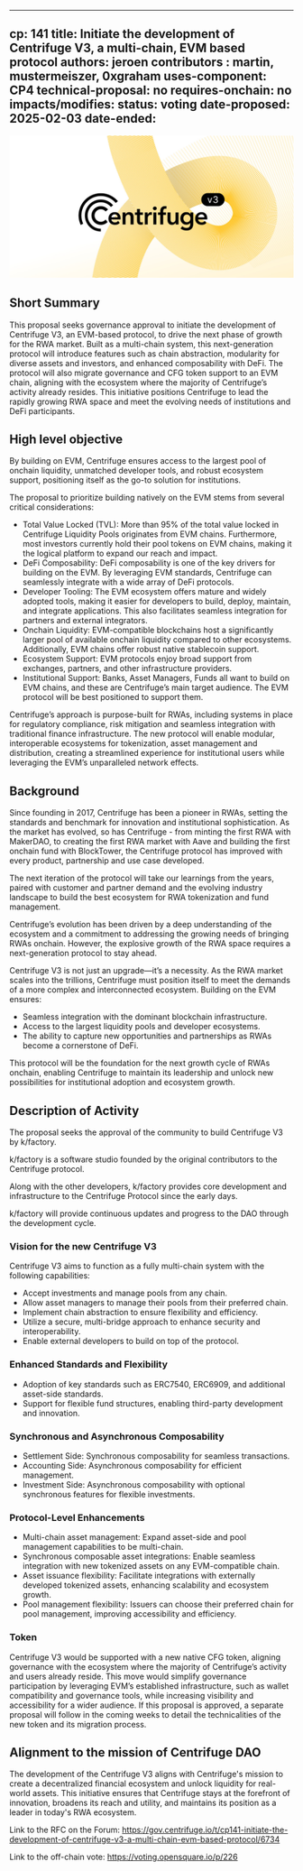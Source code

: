 
---
cp: 141
title: Initiate the development of Centrifuge V3, a multi-chain, EVM based protocol
authors: jeroen
contributors : martin, mustermeiszer, 0xgraham
uses-component: CP4
technical-proposal: no
requires-onchain: no
impacts/modifies:
status: voting
date-proposed: 2025-02-03
date-ended:
---
![](../CP141/centrifugev3.jpg)

## Short Summary

This proposal seeks governance approval to initiate the development of Centrifuge V3, an EVM-based protocol, to drive the next phase of growth for the RWA market. Built as a multi-chain system, this next-generation protocol will introduce features such as chain abstraction, modularity for diverse assets and investors, and enhanced composability with DeFi. The protocol will also migrate governance and CFG token support to an EVM chain, aligning with the ecosystem where the majority of Centrifuge’s activity already resides. This initiative positions Centrifuge to lead the rapidly growing RWA space and meet the evolving needs of institutions and DeFi participants.

## High level objective

By building on EVM, Centrifuge ensures access to the largest pool of onchain liquidity, unmatched developer tools, and robust ecosystem support, positioning itself as the go-to solution for institutions.

The proposal to prioritize building natively on the EVM stems from several critical considerations:

* Total Value Locked (TVL): More than 95% of the total value locked in Centrifuge Liquidity Pools originates from EVM chains. Furthermore, most investors currently hold their pool tokens on EVM chains, making it the logical platform to expand our reach and impact.
* DeFi Composability: DeFi composability is one of the key drivers for building on the EVM. By leveraging EVM standards, Centrifuge can seamlessly integrate with a wide array of DeFi protocols.
* Developer Tooling: The EVM ecosystem offers mature and widely adopted tools, making it easier for developers to build, deploy, maintain, and integrate applications. This also facilitates seamless integration for partners and external integrators.
* Onchain Liquidity: EVM-compatible blockchains host a significantly larger pool of available onchain liquidity compared to other ecosystems. Additionally, EVM chains offer robust native stablecoin support.
* Ecosystem Support: EVM protocols enjoy broad support from exchanges, partners, and other infrastructure providers.
* Institutional Support: Banks, Asset Managers, Funds all want to build on EVM chains, and these are Centrifuge’s main target audience. The EVM protocol will be best positioned to support them.

Centrifuge’s approach is purpose-built for RWAs, including systems in place for regulatory compliance, risk mitigation and seamless integration with traditional finance infrastructure. The new protocol will enable modular, interoperable ecosystems for tokenization, asset management and distribution, creating a streamlined experience for institutional users while leveraging the EVM’s unparalleled network effects.

## Background

Since founding in 2017, Centrifuge has been a pioneer in RWAs, setting the standards and benchmark for innovation and institutional sophistication. As the market has evolved, so has Centrifuge - from minting the first RWA with MakerDAO, to creating the first RWA market with Aave and building the first onchain fund with BlockTower, the Centrifuge protocol has improved with every product, partnership and use case developed.

The next iteration of the protocol will take our learnings from the years, paired with customer and partner demand and the evolving industry landscape to build the best ecosystem for RWA tokenization and fund management.

Centrifuge’s evolution has been driven by a deep understanding of the ecosystem and a commitment to addressing the growing needs of bringing RWAs onchain. However, the explosive growth of the RWA space requires a next-generation protocol to stay ahead.

Centrifuge V3 is not just an upgrade—it’s a necessity. As the RWA market scales into the trillions, Centrifuge must position itself to meet the demands of a more complex and interconnected ecosystem. Building on the EVM ensures:

* Seamless integration with the dominant blockchain infrastructure.
* Access to the largest liquidity pools and developer ecosystems.
* The ability to capture new opportunities and partnerships as RWAs become a cornerstone of DeFi.

This protocol will be the foundation for the next growth cycle of RWAs onchain, enabling Centrifuge to maintain its leadership and unlock new possibilities for institutional adoption and ecosystem growth.

## Description of Activity

The proposal seeks the approval of the community to build Centrifuge V3 by k/factory.

k/factory is a software studio founded by the original contributors to the Centrifuge protocol.

Along with the other developers, k/factory provides core development and infrastructure to the Centrifuge Protocol since the early days.

k/factory will provide continuous updates and progress to the DAO through the development cycle.

### Vision for the new Centrifuge V3

Centrifuge V3 aims to function as a fully multi-chain system with the following capabilities:

* Accept investments and manage pools from any chain.
* Allow asset managers to manage their pools from their preferred chain.
* Implement chain abstraction to ensure flexibility and efficiency.
* Utilize a secure, multi-bridge approach to enhance security and interoperability.
* Enable external developers to build on top of the protocol.

### Enhanced Standards and Flexibility

* Adoption of key standards such as ERC7540, ERC6909, and additional asset-side standards.
* Support for flexible fund structures, enabling third-party development and innovation.

### Synchronous and Asynchronous Composability

* Settlement Side: Synchronous composability for seamless transactions.
* Accounting Side: Asynchronous composability for efficient management.
* Investment Side: Asynchronous composability with optional synchronous features for flexible investments.

### Protocol-Level Enhancements

* Multi-chain asset management: Expand asset-side and pool management capabilities to be multi-chain.
* Synchronous composable asset integrations: Enable seamless integration with new tokenized assets on any EVM-compatible chain.
* Asset issuance flexibility: Facilitate integrations with externally developed tokenized assets, enhancing scalability and ecosystem growth.
* Pool management flexibility: Issuers can choose their preferred chain for pool management, improving accessibility and efficiency.

### Token

Centrifuge V3 would be supported with a new native CFG token, aligning governance with the ecosystem where the majority of Centrifuge’s activity and users already reside. This move would simplify governance participation by leveraging EVM’s established infrastructure, such as wallet compatibility and governance tools, while increasing visibility and accessibility for a wider audience. If this proposal is approved, a separate proposal will follow in the coming weeks to detail the technicalities of the new token and its migration process.

## Alignment to the mission of Centrifuge DAO

The development of the Centrifuge V3 aligns with Centrifuge's mission to create a decentralized financial ecosystem and unlock liquidity for real-world assets. This initiative ensures that Centrifuge stays at the forefront of innovation, broadens its reach and utility, and maintains its position as a leader in today's RWA ecosystem.


Link to the RFC on the Forum:  https://gov.centrifuge.io/t/cp141-initiate-the-development-of-centrifuge-v3-a-multi-chain-evm-based-protocol/6734

Link to the off-chain vote:  https://voting.opensquare.io/p/226